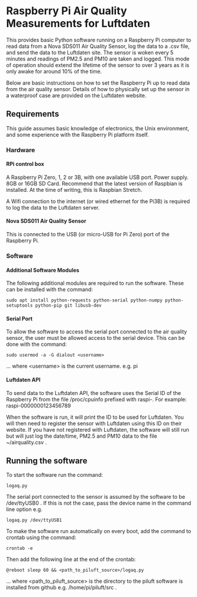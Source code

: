 # Raspberry Pi Air Quality Measurements for Luftdaten

This provides basic Python software running on a Raspberry Pi computer to read data from a Nova SDS011 Air Quality Sensor, log the data to a .csv file, and send the data to the Luftdaten site.
The sensor is woken every 5 minutes and readings of PM2.5 and PM10 are taken and logged. This mode of operation should extend the lifetime of the sensor to over 3 years as it is only awake for around 10% of the time.

Below are basic instructions on how to set the Raspberry Pi up to read data from the air quality sensor.
Details of how to physically set up the sensor in a waterproof case are provided on the Luftdaten website.

## Requirements
This guide assumes basic knowledge of electronics, the Unix environment, and some experience with the Raspberry Pi platform itself.

### Hardware

#### RPi control box
A Raspberry Pi Zero, 1, 2 or 3B, with one available USB port. Power supply. 8GB or 16GB SD Card.
Recommend that the latest version of Raspbian is installed. At the time of writing, this is Raspbian Stretch.

A Wifi connection to the internet (or wired ethernet for the Pi3B) is required to log the data to the Luftdaten server.

#### Nova SDS011 Air Quality Sensor
This is connected to the USB (or micro-USB for Pi Zero) port of the Raspberry Pi.


### Software

#### Additional Software Modules
The following additional modules are required to run the software.
These can be installed with the command:
```
sudo apt install python-requests python-serial python-numpy python-setuptools python-pip git libusb-dev
```

#### Serial Port
To allow the software to access the serial port connected to the air quality sensor, the user must be allowed access to the serial device.
This can be done with the command:
```
sudo usermod -a -G dialout <username>
```

... where \<username\> is the current username. e.g. pi


#### Luftdaten API
To send data to the Luftdaten API, the software uses the Serial ID of the Raspberry Pi from the file /proc/cpuinfo prefixed with raspi-. For example:
raspi-0000000123456789

When the software is run, it will print the ID to be used for Luftdaten. You will then need to register the sensor with Luftdaten using this ID on their website.
If you have not registered with Luftdaten, the software will still run but will just log the date/time, PM2.5 and PM10 data to the file ~/airquality.csv .

## Running the software

To start the software run the command:
```
logaq.py
```

The serial port connected to the sensor is assumed by the software to be /dev/ttyUSB0 . If this is not the case, pass the device name in the command line option e.g.
```
logaq.py /dev/ttyUSB1
```

To make the software run automatically on every boot, add the command to crontab using the command:
```
crontab -e
```

Then add the following line at the end of the crontab:
```
@reboot sleep 60 && <path_to_piluft_source>/logaq.py
```

... where \<path_to_piluft_source\> is the directory to the piluft software is installed from github e.g. /home/pi/piluft/src .


